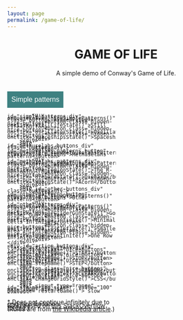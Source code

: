 ```yaml
---
layout: page
permalink: /game-of-life/
---
```


<html>

<head>
<style>
/* Intro div*/
.intro-class
{
    text-align: center;
}

body
{
    background-color: #FFFFFF;
}

/* Game div */
:root
{
    --dead-color: #FFD8D8;
    --alive-color: #FF8686;
}
.game-class
{
    align: center;
}

/* Round grid */
.round-grid
{
    margin: 0vw auto;
    border-collapse: separate;
    border-spacing: 0.00vw;
}
.round-grid td
{
    background-clip: padding-box;
    border-radius: 5vw;
    background-color: var(--dead-color);
    color: var(--dead-color);
    border: 0.14vw solid var(--dead-color);
}
.round-grid td.clicked
{
    border-color: var(--alive-color);
    background-color: var(--alive-color);
}

/* Square grid */
.square-grid
{
    margin: 0vw auto;
    border-collapse: collapse;
    border-spacing: 0.08vw;
}
.square-grid td
{
    width: 0.12vw;
    height: 0.12vw;
    border: 0.10vw solid var(--dead-color);
}
.square-grid td.clicked
{
    background-color: var(--alive-color);
}

/* Settings div*/
.settings_div
{
    position: relative;
    overflow: hidden;
    width: all;
    height: 13vw;
}
.action-buttons-div
{
    text-align: right;
    float: right;
    width: 50%;
    display: inline;
    line-height: 4px;
}
.pattern-buttons-div
{
    text-align: left;
    float: left;
    width: 50%;
    line-height: 4px;
}
.nice-buttons
{
    background-color: #3E8181;
    color: white;
    padding: 1vw;
    font-size: 16px;
    border: none;
    cursor: pointer;
    display: auto;
}
.hidden-nice-buttons
{
    background-color: #7DA234;
    color: white;
    padding: 1vw;
    font-size: 16px;
    border: none;
    cursor: pointer;
    display: auto;
}
.nice-buttons:hover, .nice-buttons:focus
{
    background-color: #216868;
}
.nice-buttons:disabled
{
    background-color: #97C2C2;
    cursor: default;
}
.buttons-hidden-view
{
    position: relative;
    text-align: center;
    align-content: left;
    display: none;
    line-height: 4px;
}

/* Credits div*/
.credits-class
{
    position: relative;
    font-size: 80%;
    text-align: center;
    font-style: italic;
}
</style>

<center>
    <h1 class="post-title"><b>GAME OF LIFE</b></h1>
</center>

<script>
// Grid functions
var window_width = Math.max(document.documentElement.clientWidth, window.innerWidth || 0)
var window_height = Math.max(document.documentElement.clientHeight, window.innerHeight || 0)

var ncols = window_width/8;
var nrows = window_height/8;

var grid = clickableGrid(nrows,ncols,
    function(el,row,col,i)
    {
        el.className = el.className == 'clicked' ? 'unclicked' : 'clicked'
    });
var old_grid = clickableGrid(nrows,ncols,
    function(el,row,col,i)
    {
        el.className = el.className == 'clicked' ? 'unclicked' : 'clicked'
    });
grid.className = 'square-grid'
old_grid.className = 'square-grid'

var mouse_down = false;
function clickableGrid(rows, cols, callback)
{
    var grid = document.createElement('table');
    grid.className = 'grid';

    var i = 0;
    for (var r = 0; r < rows; ++r){
        var tr = grid.appendChild(document.createElement('tr'));
        for (var c = 0; c < cols; ++c)
        {
            var cell = tr.appendChild(document.createElement('td'));
            cell.className = 'unclicked'

            cell.addEventListener('click',(
                function(el,r,c,i)
                {
                    return function()
                    {
                        callback(el,r,c,i);
                    }
                })(cell,r,c,i),false);
            cell.addEventListener('mousedown', (
                function(el,r,c,i)
                {
                    return function()
                    {
                        mouse_down = true;
                    }
                })(cell,r,c,i),false);
            cell.addEventListener('mouseup', (
                function(el,r,c,i)
                {
                    return function()
                    {
                        mouse_down = false;
                    }
                })(cell,r,c,i),false);
            cell.addEventListener('mouseenter',(
                function(el,r,c,i)
                {
                    return function()
                    {
                        if(mouse_down)
                            callback(el,r,c,i);
                    }
                })(cell,r,c,i),false);
        }
    }
    return grid;
}

function getLivingNeighbors(this_grid, index_i, index_j)
{
    var living = 0;

    for(var i = -1; i < 2; i++)
    {
        for(var j = -1; j < 2; j++)
        {
            if (i == 0 && j == 0)
                continue;

            these_rows = this_grid.rows[index_i+i]

            if(these_rows == undefined)
                continue;
            
            cell = these_rows.cells[index_j+j];

            if(cell == undefined)
                continue;
            
            if(cell.className == 'clicked')
                living++;
        }
    }

    return living
}

// Game functions
var iteraction = 0;
function playSimulation()
{
    old_grid.innerHTML = grid.innerHTML;

    for(var i = 0; i < nrows; i++)
    {
        for (var j = 0; j < ncols; j++)
        {
            game_cell = grid.rows[i].cells[j];

            // Check how many neighbors are alive
            living = getLivingNeighbors(old_grid, i, j);

            // GAME OF LIFE
            // From: https://en.wikipedia.org/wiki/Conway%27s_Game_of_Life
            // Obs.: Unclicked aka dead, clicked aka alive
            // 1. Any live cell with fewer than two live neighbours dies, as if caused by under-population.
            if(game_cell.className == 'clicked')
            {
                if(living < 2)
                    game_cell.className = 'unclicked';
            // 2. Any live cell with more than three live neighbours dies, as if by over-population.
                if(living > 3)
                    game_cell.className = 'unclicked'
            // 3. Any live cell with two or three live neighbours lives on to the next generation.
            }
            // 4. Any dead cell with exactly three live neighbours becomes a live cell, as if by reproduction.
            if(game_cell.className == 'unclicked' && living == 3)
                game_cell.className = 'clicked';
        }
    }

    iteraction++;
}

function startGame()
{
    var i = 0;
    start_button.disabled = true;
    stop_button.disabled = false;

    var sim_period = document.getElementById("sim_period_slider").value
    interval = setInterval(playSimulation, sim_period)
}

function stopGame()
{
    start_button.disabled = false;
    stop_button.disabled = true;
    clearInterval(interval);
}

function stepGame()
{
    playSimulation();
}

function restartGame()
{
    if (start_button.disabled)
    {
        stopGame();
        startGame();
    }
}

function changeGridStyle()
{
    grid.className = grid.className == 'square-grid' ? 'round-grid' : 'square-grid';
}

// Patterns

function randomState()
{
    for(var i = 0; i < nrows; i++)
    {
        for (var j = 0; j < ncols; j++)
        {
            random_cell = grid.rows[i].cells[j];

            if(Math.round(Math.random()) == 0)
                random_cell.className = 'unclicked';
            else
                random_cell.className = 'clicked';
        }
    }
}

function clearState()
{
    for(var i = 0; i < nrows; i++)
    {
        for (var j = 0; j < ncols; j++)
        {
            random_cell = grid.rows[i].cells[j];
            random_cell.className = 'unclicked';
        }
    }
}

function stillLifeState()
{
    clearState();

    // 4px square block
    random_i = Math.round(Math.random()*(nrows-2))
    random_j = Math.round(Math.random()*(ncols-2))

    grid.rows[random_i].cells[random_j].className = 'clicked';
    grid.rows[random_i+1].cells[random_j].className = 'clicked';
    grid.rows[random_i].cells[random_j+1].className = 'clicked';
    grid.rows[random_i+1].cells[random_j+1].className = 'clicked';

    // Beehive
    random_i = Math.round(Math.random()*(nrows-4))
    random_j = Math.round(Math.random()*(ncols-3))    

    grid.rows[random_i].cells[random_j+1].className = 'clicked';
    grid.rows[random_i].cells[random_j+2].className = 'clicked';
    grid.rows[random_i+1].cells[random_j].className = 'clicked';
    grid.rows[random_i+1].cells[random_j+3].className = 'clicked';
    grid.rows[random_i+2].cells[random_j+1].className = 'clicked';
    grid.rows[random_i+2].cells[random_j+2].className = 'clicked';

    // Loaf
    random_i = Math.round(Math.random()*(nrows-4))
    random_j = Math.round(Math.random()*(ncols-4))

    grid.rows[random_i].cells[random_j+1].className = 'clicked';
    grid.rows[random_i].cells[random_j+2].className = 'clicked';
    grid.rows[random_i+1].cells[random_j].className = 'clicked';
    grid.rows[random_i+1].cells[random_j+3].className = 'clicked';
    grid.rows[random_i+2].cells[random_j+1].className = 'clicked';
    grid.rows[random_i+2].cells[random_j+3].className = 'clicked';
    grid.rows[random_i+3].cells[random_j+2].className = 'clicked';

    // Boat
    random_i = Math.round(Math.random()*(nrows-4))
    random_j = Math.round(Math.random()*(ncols-4))

    grid.rows[random_i].cells[random_j].className = 'clicked';
    grid.rows[random_i].cells[random_j+1].className = 'clicked';
    grid.rows[random_i+1].cells[random_j].className = 'clicked';
    grid.rows[random_i+1].cells[random_j+2].className = 'clicked';
    grid.rows[random_i+2].cells[random_j+1].className = 'clicked';
}

function oscillatorState()
{
    clearState();

    // Blinker
    random_i = Math.round(Math.random()*(nrows-3))
    random_j = Math.round(Math.random()*(ncols-3))

    grid.rows[random_i].cells[random_j].className = 'clicked';
    grid.rows[random_i+1].cells[random_j].className = 'clicked';
    grid.rows[random_i+2].cells[random_j].className = 'clicked';

    // Toad
    random_i = Math.round(Math.random()*(nrows-4))
    random_j = Math.round(Math.random()*(ncols-4))    

    grid.rows[random_i+1].cells[random_j+1].className = 'clicked';
    grid.rows[random_i+1].cells[random_j+2].className = 'clicked';
    grid.rows[random_i+1].cells[random_j+3].className = 'clicked';
    grid.rows[random_i+2].cells[random_j].className = 'clicked';
    grid.rows[random_i+2].cells[random_j+1].className = 'clicked';
    grid.rows[random_i+2].cells[random_j+2].className = 'clicked';

    // Beacon
    random_i = Math.round(Math.random()*(nrows-4))
    random_j = Math.round(Math.random()*(ncols-4))

    grid.rows[random_i].cells[random_j].className = 'clicked';
    grid.rows[random_i].cells[random_j+1].className = 'clicked';
    grid.rows[random_i+1].cells[random_j].className = 'clicked';
    grid.rows[random_i+1].cells[random_j+1].className = 'clicked';
    
    grid.rows[random_i+2].cells[random_j+2].className = 'clicked';
    grid.rows[random_i+2].cells[random_j+3].className = 'clicked';
    grid.rows[random_i+3].cells[random_j+2].className = 'clicked';
    grid.rows[random_i+3].cells[random_j+3].className = 'clicked';

    // Pulsar
    random_i = Math.round(Math.random()*(nrows-13))
    random_j = Math.round(Math.random()*(ncols-13))

    grid.rows[random_i].cells[random_j+2].className = 'clicked';
    grid.rows[random_i].cells[random_j+3].className = 'clicked';
    grid.rows[random_i].cells[random_j+4].className = 'clicked';
    grid.rows[random_i].cells[random_j+8].className = 'clicked';
    grid.rows[random_i].cells[random_j+9].className = 'clicked';
    grid.rows[random_i].cells[random_j+10].className = 'clicked';

    grid.rows[random_i+2].cells[random_j].className = 'clicked';
    grid.rows[random_i+3].cells[random_j].className = 'clicked';
    grid.rows[random_i+4].cells[random_j].className = 'clicked';
    grid.rows[random_i+2].cells[random_j+5].className = 'clicked';
    grid.rows[random_i+3].cells[random_j+5].className = 'clicked';
    grid.rows[random_i+4].cells[random_j+5].className = 'clicked';
    grid.rows[random_i+2].cells[random_j+7].className = 'clicked';
    grid.rows[random_i+3].cells[random_j+7].className = 'clicked';
    grid.rows[random_i+4].cells[random_j+7].className = 'clicked';
    grid.rows[random_i+2].cells[random_j+12].className = 'clicked';
    grid.rows[random_i+3].cells[random_j+12].className = 'clicked';
    grid.rows[random_i+4].cells[random_j+12].className = 'clicked';

    grid.rows[random_i+5].cells[random_j+2].className = 'clicked';
    grid.rows[random_i+5].cells[random_j+3].className = 'clicked';
    grid.rows[random_i+5].cells[random_j+4].className = 'clicked';
    grid.rows[random_i+5].cells[random_j+8].className = 'clicked';
    grid.rows[random_i+5].cells[random_j+9].className = 'clicked';
    grid.rows[random_i+5].cells[random_j+10].className = 'clicked';

    grid.rows[random_i+7].cells[random_j+2].className = 'clicked';
    grid.rows[random_i+7].cells[random_j+3].className = 'clicked';
    grid.rows[random_i+7].cells[random_j+4].className = 'clicked';
    grid.rows[random_i+7].cells[random_j+8].className = 'clicked';
    grid.rows[random_i+7].cells[random_j+9].className = 'clicked';
    grid.rows[random_i+7].cells[random_j+10].className = 'clicked';

    grid.rows[random_i+8].cells[random_j].className = 'clicked';
    grid.rows[random_i+9].cells[random_j].className = 'clicked';
    grid.rows[random_i+10].cells[random_j].className = 'clicked';
    grid.rows[random_i+8].cells[random_j+5].className = 'clicked';
    grid.rows[random_i+9].cells[random_j+5].className = 'clicked';
    grid.rows[random_i+10].cells[random_j+5].className = 'clicked';
    grid.rows[random_i+8].cells[random_j+7].className = 'clicked';
    grid.rows[random_i+9].cells[random_j+7].className = 'clicked';
    grid.rows[random_i+10].cells[random_j+7].className = 'clicked';
    grid.rows[random_i+8].cells[random_j+12].className = 'clicked';
    grid.rows[random_i+9].cells[random_j+12].className = 'clicked';
    grid.rows[random_i+10].cells[random_j+12].className = 'clicked';

    grid.rows[random_i+12].cells[random_j+2].className = 'clicked';
    grid.rows[random_i+12].cells[random_j+3].className = 'clicked';
    grid.rows[random_i+12].cells[random_j+4].className = 'clicked';
    grid.rows[random_i+12].cells[random_j+8].className = 'clicked';
    grid.rows[random_i+12].cells[random_j+9].className = 'clicked';
    grid.rows[random_i+12].cells[random_j+10].className = 'clicked';

    // Pentadecathlon
    random_i = Math.round(Math.random()*(nrows-16))
    random_j = Math.round(Math.random()*(ncols-9))

    grid.rows[random_i+3].cells[random_j+4].className = 'clicked';
    grid.rows[random_i+3].cells[random_j+5].className = 'clicked';
    grid.rows[random_i+3].cells[random_j+6].className = 'clicked';
    grid.rows[random_i+4].cells[random_j+4].className = 'clicked';
    grid.rows[random_i+4].cells[random_j+6].className = 'clicked';
    grid.rows[random_i+5].cells[random_j+4].className = 'clicked';
    grid.rows[random_i+5].cells[random_j+5].className = 'clicked';
    grid.rows[random_i+5].cells[random_j+6].className = 'clicked';
    grid.rows[random_i+6].cells[random_j+4].className = 'clicked';
    grid.rows[random_i+6].cells[random_j+5].className = 'clicked';
    grid.rows[random_i+6].cells[random_j+6].className = 'clicked';
    grid.rows[random_i+7].cells[random_j+4].className = 'clicked';
    grid.rows[random_i+7].cells[random_j+5].className = 'clicked';
    grid.rows[random_i+7].cells[random_j+6].className = 'clicked';
    grid.rows[random_i+8].cells[random_j+4].className = 'clicked';
    grid.rows[random_i+8].cells[random_j+5].className = 'clicked';
    grid.rows[random_i+8].cells[random_j+6].className = 'clicked';
    grid.rows[random_i+9].cells[random_j+4].className = 'clicked';
    grid.rows[random_i+9].cells[random_j+6].className = 'clicked';
    grid.rows[random_i+10].cells[random_j+4].className = 'clicked';
    grid.rows[random_i+10].cells[random_j+5].className = 'clicked';
    grid.rows[random_i+10].cells[random_j+6].className = 'clicked';
}

function spaceshipsState()
{
    clearState();

    // Glider
    random_i = Math.round(Math.random()*(nrows-3))
    random_j = Math.round(Math.random()*(ncols-3))

    grid.rows[random_i].cells[random_j+1].className = 'clicked';
    grid.rows[random_i+1].cells[random_j+2].className = 'clicked';
    grid.rows[random_i+2].cells[random_j].className = 'clicked';
    grid.rows[random_i+2].cells[random_j+1].className = 'clicked';
    grid.rows[random_i+2].cells[random_j+2].className = 'clicked';
    

    // Lightweight spaceship (LWSS)
    random_i = Math.round(Math.random()*(nrows-4))
    random_j = Math.round(Math.random()*(ncols-5))    

    grid.rows[random_i].cells[random_j+1].className = 'clicked';
    grid.rows[random_i].cells[random_j+2].className = 'clicked';
    grid.rows[random_i].cells[random_j+3].className = 'clicked';
    grid.rows[random_i].cells[random_j+4].className = 'clicked';
    grid.rows[random_i+1].cells[random_j].className = 'clicked';
    grid.rows[random_i+1].cells[random_j+4].className = 'clicked';
    grid.rows[random_i+2].cells[random_j+4].className = 'clicked';
    grid.rows[random_i+3].cells[random_j].className = 'clicked';
    grid.rows[random_i+3].cells[random_j+3].className = 'clicked';
}

function rPentominoState()
{
    clearState();

    central_i = Math.round(nrows/2-1);
    central_j = Math.round(ncols/2-1);

    grid.rows[central_i].cells[central_j+1].className = 'clicked';
    grid.rows[central_i].cells[central_j+2].className = 'clicked';
    grid.rows[central_i+1].cells[central_j].className = 'clicked';
    grid.rows[central_i+1].cells[central_j+1].className = 'clicked';
    grid.rows[central_i+2].cells[central_j+1].className = 'clicked';
}

function diehardState()
{
    clearState();

    central_i = Math.round(nrows/2-2);
    central_j = Math.round(ncols/2-4);

    grid.rows[central_i].cells[central_j+6].className = 'clicked';
    grid.rows[central_i+1].cells[central_j].className = 'clicked';
    grid.rows[central_i+1].cells[central_j+1].className = 'clicked';
    grid.rows[central_i+2].cells[central_j+1].className = 'clicked';
    grid.rows[central_i+2].cells[central_j+5].className = 'clicked';
    grid.rows[central_i+2].cells[central_j+6].className = 'clicked';
    grid.rows[central_i+2].cells[central_j+7].className = 'clicked';
}

function acornState()
{
    clearState();

    central_i = Math.round(nrows/2-2);
    central_j = Math.round(ncols/2-4);

    grid.rows[central_i].cells[central_j+1].className = 'clicked';
    grid.rows[central_i+1].cells[central_j+3].className = 'clicked';
    grid.rows[central_i+2].cells[central_j].className = 'clicked';
    grid.rows[central_i+2].cells[central_j+1].className = 'clicked';
    grid.rows[central_i+2].cells[central_j+4].className = 'clicked';
    grid.rows[central_i+2].cells[central_j+5].className = 'clicked';
    grid.rows[central_i+2].cells[central_j+6].className = 'clicked';
}

function gosperGliderGunState()
{
    clearState();

    central_i = 1;
    central_j = 1;

    grid.rows[central_i].cells[central_j+24].className = 'clicked';
    grid.rows[central_i+1].cells[central_j+22].className = 'clicked';
    grid.rows[central_i+1].cells[central_j+24].className = 'clicked';

    grid.rows[central_i+2].cells[central_j+12].className = 'clicked';
    grid.rows[central_i+2].cells[central_j+13].className = 'clicked';
    grid.rows[central_i+2].cells[central_j+20].className = 'clicked';
    grid.rows[central_i+2].cells[central_j+21].className = 'clicked';
    grid.rows[central_i+2].cells[central_j+34].className = 'clicked';
    grid.rows[central_i+2].cells[central_j+35].className = 'clicked';

    grid.rows[central_i+3].cells[central_j+11].className = 'clicked';
    grid.rows[central_i+3].cells[central_j+15].className = 'clicked';
    grid.rows[central_i+3].cells[central_j+20].className = 'clicked';
    grid.rows[central_i+3].cells[central_j+21].className = 'clicked';
    grid.rows[central_i+3].cells[central_j+34].className = 'clicked';
    grid.rows[central_i+3].cells[central_j+35].className = 'clicked';

    grid.rows[central_i+4].cells[central_j].className = 'clicked';
    grid.rows[central_i+4].cells[central_j+1].className = 'clicked';
    grid.rows[central_i+4].cells[central_j+10].className = 'clicked';
    grid.rows[central_i+4].cells[central_j+16].className = 'clicked';
    grid.rows[central_i+4].cells[central_j+20].className = 'clicked';
    grid.rows[central_i+4].cells[central_j+21].className = 'clicked';

    grid.rows[central_i+5].cells[central_j].className = 'clicked';
    grid.rows[central_i+5].cells[central_j+1].className = 'clicked';
    grid.rows[central_i+5].cells[central_j+10].className = 'clicked';
    grid.rows[central_i+5].cells[central_j+14].className = 'clicked';
    grid.rows[central_i+5].cells[central_j+16].className = 'clicked';
    grid.rows[central_i+5].cells[central_j+17].className = 'clicked';
    grid.rows[central_i+5].cells[central_j+22].className = 'clicked';
    grid.rows[central_i+5].cells[central_j+24].className = 'clicked';

    grid.rows[central_i+6].cells[central_j+10].className = 'clicked';
    grid.rows[central_i+6].cells[central_j+16].className = 'clicked';
    grid.rows[central_i+6].cells[central_j+24].className = 'clicked';

    grid.rows[central_i+7].cells[central_j+11].className = 'clicked';
    grid.rows[central_i+7].cells[central_j+15].className = 'clicked';

    grid.rows[central_i+8].cells[central_j+12].className = 'clicked';
    grid.rows[central_i+8].cells[central_j+13].className = 'clicked';

}

function minimalInfinite()
{
    clearState();

    central_i = Math.round(nrows/2-3);
    central_j = Math.round(ncols/2-4);

    grid.rows[central_i].cells[central_j+6].className = 'clicked';
    grid.rows[central_i+1].cells[central_j+4].className = 'clicked';
    grid.rows[central_i+1].cells[central_j+6].className = 'clicked';
    grid.rows[central_i+1].cells[central_j+7].className = 'clicked';
    grid.rows[central_i+2].cells[central_j+4].className = 'clicked';
    grid.rows[central_i+2].cells[central_j+6].className = 'clicked';
    grid.rows[central_i+3].cells[central_j+4].className = 'clicked';
    grid.rows[central_i+4].cells[central_j+2].className = 'clicked';
    grid.rows[central_i+5].cells[central_j].className = 'clicked';
    grid.rows[central_i+5].cells[central_j+2].className = 'clicked';
}

function smallestInfinite()
{
    clearState();

    central_i = Math.round(nrows/2-2);
    central_j = Math.round(ncols/2-2);

    grid.rows[central_i].cells[central_j].className = 'clicked';
    grid.rows[central_i].cells[central_j+1].className = 'clicked';
    grid.rows[central_i].cells[central_j+2].className = 'clicked';
    grid.rows[central_i].cells[central_j+4].className = 'clicked';
    grid.rows[central_i+1].cells[central_j].className = 'clicked';
    grid.rows[central_i+2].cells[central_j+3].className = 'clicked';
    grid.rows[central_i+2].cells[central_j+4].className = 'clicked';
    grid.rows[central_i+3].cells[central_j+1].className = 'clicked';
    grid.rows[central_i+3].cells[central_j+2].className = 'clicked';
    grid.rows[central_i+3].cells[central_j+4].className = 'clicked';
    grid.rows[central_i+4].cells[central_j].className = 'clicked';
    grid.rows[central_i+4].cells[central_j+2].className = 'clicked';
    grid.rows[central_i+4].cells[central_j+4].className = 'clicked';

}

function oneRowInfinite()
{
    clearState();

    central_i = Math.round(nrows/2-2)
    central_j = Math.round(ncols/2-20)

    grid.rows[central_i].cells[central_j].className = 'clicked';
    grid.rows[central_i].cells[central_j+1].className = 'clicked';
    grid.rows[central_i].cells[central_j+2].className = 'clicked';
    grid.rows[central_i].cells[central_j+3].className = 'clicked';
    grid.rows[central_i].cells[central_j+4].className = 'clicked';
    grid.rows[central_i].cells[central_j+5].className = 'clicked';
    grid.rows[central_i].cells[central_j+6].className = 'clicked';
    grid.rows[central_i].cells[central_j+7].className = 'clicked';
    grid.rows[central_i].cells[central_j+9].className = 'clicked';
    grid.rows[central_i].cells[central_j+10].className = 'clicked';
    grid.rows[central_i].cells[central_j+11].className = 'clicked';
    grid.rows[central_i].cells[central_j+12].className = 'clicked';
    grid.rows[central_i].cells[central_j+13].className = 'clicked';
    grid.rows[central_i].cells[central_j+17].className = 'clicked';
    grid.rows[central_i].cells[central_j+18].className = 'clicked';
    grid.rows[central_i].cells[central_j+19].className = 'clicked';
    grid.rows[central_i].cells[central_j+26].className = 'clicked';
    grid.rows[central_i].cells[central_j+27].className = 'clicked';
    grid.rows[central_i].cells[central_j+28].className = 'clicked';
    grid.rows[central_i].cells[central_j+29].className = 'clicked';
    grid.rows[central_i].cells[central_j+30].className = 'clicked';
    grid.rows[central_i].cells[central_j+31].className = 'clicked';
    grid.rows[central_i].cells[central_j+32].className = 'clicked';
    grid.rows[central_i].cells[central_j+34].className = 'clicked';
    grid.rows[central_i].cells[central_j+35].className = 'clicked';
    grid.rows[central_i].cells[central_j+36].className = 'clicked';
    grid.rows[central_i].cells[central_j+37].className = 'clicked';
    grid.rows[central_i].cells[central_j+38].className = 'clicked';
}

/* When the user clicks on the button, 
  toggle between hiding and showing the dropdown content */
function showSimplePatterns()
{
    document.getElementById("simple_patterns_button").style.display = 'none';
    document.getElementById("simple_patterns_div").style.display = 'initial';
}

function hideSimplePatterns()
{
    document.getElementById("simple_patterns_button").style.display = 'initial';
    document.getElementById("simple_patterns_div").style.display = 'none';
}

function showMethuselahsPatterns()
{
    document.getElementById("methuselahs_patterns_button").style.display = 'none';
    document.getElementById("methuselahs_patterns_div").style.display = 'initial';
}

function hideMethuselahsPatterns()
{
    document.getElementById("methuselahs_patterns_button").style.display = 'initial';
    document.getElementById("methuselahs_patterns_div").style.display = 'none';
}

function showOtherPatterns()
{
    document.getElementById("other_patterns_button").style.display = 'none';
    document.getElementById("other_patterns_div").style.display = 'initial';
}

function hideOtherPatterns()
{
    document.getElementById("other_patterns_button").style.display = 'initial';
    document.getElementById("other_patterns_div").style.display = 'none';
}

// Window renderizing
window.onload = function()
{
    // Game division
    var div_game = document.getElementById('div_game')
    div_game.appendChild(grid);

    // Button division
    var div_buttons = document.getElementById('div_buttons')
    var start_button = document.getElementById('start_button')
    var stop_button = document.getElementById('stop_button')
    var interval = null;

    start_button.disabled = false;
    stop_button.disabled = true;
}

</script>
</head>

<body>

<div id="div_intro" class="intro-class">
A simple demo of Conway's Game of Life.
</div>
<br>
<div id="div_game" class="game-class">
</div>
<br>
<div class="settings_div">
    <div id="pattern_buttons_div" class="pattern-buttons-div">
        <div id="simple_buttons_div" class="buttons-div">
            <button id="simple_patterns_button" onmouseenter="showSimplePatterns()" class="nice-buttons">Simple patterns</button>

            <div id="simple_patterns_div" onmouseleave="hideSimplePatterns()" class="buttons-hidden-view">
                <button class="hidden-nice-buttons" onclick="stillLifeState()">Still Life</button>
                <button class="hidden-nice-buttons" onclick="oscillatorState()">Oscillators</button>
                <button class="hidden-nice-buttons" onclick="spaceshipsState()">Spaceships</button>
            </div>
        </div>
        <br>
        <div id="methuselahs_buttons_div" class="buttons-div">
            <button id="methuselahs_patterns_button" onmouseenter="showMethuselahsPatterns()" class="nice-buttons">Methuselahs patterns</button>
            
            <div id="methuselahs_patterns_div" onmouseleave="hideMethuselahsPatterns()" class="buttons-hidden-view">
                <button class="hidden-nice-buttons" onclick="rPentominoState()">The R-pentomino</button>
                <button class="hidden-nice-buttons" onclick="diehardState()">Diehard</button>
                <button class="hidden-nice-buttons" onclick="acornState()">Acorn</button>
            </div>
        </div>
        <br>
        <div id="other_buttons_div" class="buttons-div">
            <button id="other_patterns_button" onmouseenter="showOtherPatterns()" class="nice-buttons">Other patterns</button>
            
            <div id="other_patterns_div" onmouseleave="hideOtherPatterns()" class="buttons-hidden-view">
                <button class="hidden-nice-buttons" onclick="gosperGliderGunState()">Gosper Glider Gun</button>
                <button class="hidden-nice-buttons" onclick="minimalInfinite()">Minimal Cells Infinite*</button>
                <br>
                <button class="hidden-nice-buttons" onclick="smallestInfinite()">Smallest Area Infinite*</button>
                <button class="hidden-nice-buttons" onclick="oneRowInfinite()">One Row Infinite*</button>
            </div>
        </div>
    </div>

    <div id="action_buttons_div" class="action-buttons-div">
        <button class="nice-buttons" id="start_button" onclick="startGame()">START</button>
        <button class="nice-buttons" id="stop_button" onclick="stopGame()">STOP</button>
        <button class="nice-buttons" id="step_button" onclick="stepGame()">STEP</button>
        <br>
        <br>
        <button class="nice-buttons" onclick="randomState()">RANDOM</button>
        <button class="nice-buttons" onclick="clearState()">CLEAR</button>
        <button class="nice-buttons" id="style_button" onclick="changeGridStyle()">CSS</button>
        <br>
        <br>
        <br>
        fast <input type="range" id="sim_period_slider" value="100" max="1000" min="50" onchange="restartGame()"> slow
    </div>
</div>

<br>

<div id="credits_div" class="credits-class">
    * Does not continue infinitely due to grid size limitation.
    <br>
    (Grid based on <a href="http://stackoverflow.com/questions/9140101/creating-a-clickable-grid-in-a-web-browser">this StackOverflow thread</a>.)
    <br>
    (Rules are from <a href="https://en.wikipedia.org/wiki/Conway%27s_Game_of_Life">the Wikipedia article</a>.)
</div>

</body>

</html>